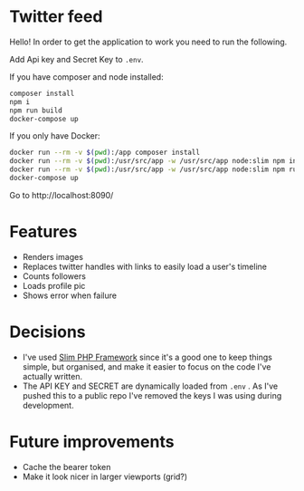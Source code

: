 # Twitter feed

Hello! In order to get the application to work you need to run the following.

Add Api key and Secret Key to `.env`.

If you have composer and node installed:

```sh
composer install
npm i
npm run build
docker-compose up
```

If you only have Docker:

```sh
docker run --rm -v $(pwd):/app composer install
docker run --rm -v $(pwd):/usr/src/app -w /usr/src/app node:slim npm install
docker run --rm -v $(pwd):/usr/src/app -w /usr/src/app node:slim npm run build
docker-compose up
```

Go to http://localhost:8090/

# Features
- Renders images
- Replaces twitter handles with links to easily load a user's timeline
- Counts followers
- Loads profile pic
- Shows error when failure

# Decisions
- I've used [Slim PHP Framework](http://www.slimframework.com/) since it's a good one to keep things simple, but organised, and make it easier to focus on the code I've actually written.
- The API KEY and SECRET are dynamically loaded from `.env` . As I've pushed this to a public repo I've removed the keys I was using during development.

# Future improvements
- Cache the bearer token
- Make it look nicer in larger viewports (grid?)
